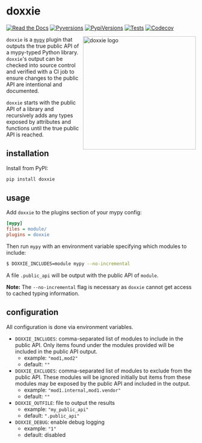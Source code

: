 # doxxie

[![Read the Docs](https://img.shields.io/readthedocs/doxxie?style=for-the-badge)](https://doxxie.readthedocs.io/)
[![Pyversions](https://img.shields.io/pypi/pyversions/doxxie.svg?style=for-the-badge)](https://pypi.org/project/doxxie/)
[![PypiVersions](https://img.shields.io/pypi/v/doxxie.svg?style=for-the-badge)](https://pypi.org/project/doxxie/)
[![Tests](https://img.shields.io/github/workflow/status/Kyle-Verhoog/doxxie/CI?label=Tests&style=for-the-badge)](https://github.com/Kyle-Verhoog/doxxie/actions?query=workflow%3ACI)
[![Codecov](https://img.shields.io/codecov/c/github/Kyle-Verhoog/doxxie?style=for-the-badge)](https://codecov.io/gh/Kyle-Verhoog/doxxie)

<img align="right" src="https://www.dropbox.com/s/4aqchcnoq1jgfnx/Photo%202021-03-27%2C%2023%2041%2047%20%281%29.jpg?raw=1" alt="doxxie logo" width="300px"/>

`doxxie` is a [`mypy`](http://mypy-lang.org/) plugin that outputs the true
public API of a mypy-typed Python library. `doxxie`'s output can be checked
into source control and verified with a CI job to ensure changes to the public
API are intentional and documented.


`doxxie` starts with the public API of a library and recursively adds any types
exposed by attributes and functions until the true public API is reached.


## installation

Install from PyPI:

```sh
pip install doxxie
```


## usage

Add `doxxie` to the plugins section of your mypy config:

```ini
[mypy]
files = module/
plugins = doxxie
```

Then run `mypy` with an environment variable specifying which modules to
include:

```bash
$ DOXXIE_INCLUDES=module mypy --no-incremental
```

A file `.public_api` will be output with the public API of `module`.

**Note:** The `--no-incremental` flag is necessary as `doxxie` cannot get
access to cached typing information.


## configuration

All configuration is done via environment variables.

- `DOXXIE_INCLUDES`: comma-separated list of modules to include in the public
  API. Only items found under the modules provided will be included in the
  public API output.
  - example: `"mod1,mod2"`
  - default: `""`
- `DOXXIE_EXCLUDES`: comma-separated list of modules to exclude from the public
  API. These modules will be ignored initially but items from these modules may
  be exposed by the public API and included in the output.
  - example: `"mod1.internal,mod1.vendor"`
  - default: `""`
- `DOXXIE_OUTFILE`: file to output the results
  - example: `"my_public_api"`
  - default: `".public_api"`
- `DOXXIE_DEBUG`: enable debug logging
  - example: `"1"`
  - default: disabled
